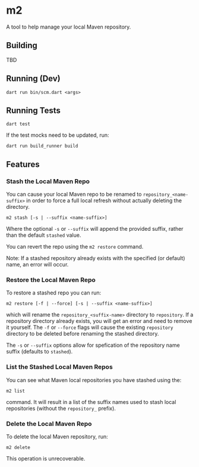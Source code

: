 # m2

A tool to help manage your local Maven repository.

## Building

TBD

## Running (Dev)

    dart run bin/scm.dart <args>

## Running Tests

	dart test

If the test mocks need to be updated, run:

	dart run build_runner build

## Features

### Stash the Local Maven Repo

You can cause your local Maven repo to be renamed to `repository_<name-suffix>` in order to force a full local refresh without
actually deleting the directory.

    m2 stash [-s | --suffix <name-suffix>]

Where the optional `-s` or `--suffix` will append the provided suffix, rather than the default `stashed` value.

You can revert the repo using the `m2 restore` command.

Note: If a stashed repository already exists with the specified (or default) name, an error will occur.

### Restore the Local Maven Repo

To restore a stashed repo you can run:

    m2 restore [-f | --force] [-s | --suffix <name-suffix>]

which will rename the `repository_<suffix-name>` directory to `repository`. If a repository directory already exists, you will
get an error and need to remove it yourself. The `-f` or `--force` flags will cause the existing `repository` directory
to be deleted before renaming the stashed directory.

The `-s` or `--suffix` options allow for spefication of the repository name suffix (defaults to `stashed`).

### List the Stashed Local Maven Repos

You can see what Maven local repositories you have stashed using the:

	m2 list
	
command. It will result in a list of the suffix names used to stash local repositories (without the `repository_` prefix).

### Delete the Local Maven Repo

To delete the local Maven repository, run:

    m2 delete

This operation is unrecoverable.

